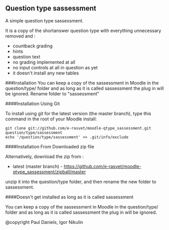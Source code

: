 Question type sassessment
----------------------

A simple question type sassessment.

It is a copy of the shortanswer question type with everything unnecessary removed and :

* countback grading
* hints
* question text
* no grading implemented at all
* no input controls at all in question as yet
* it doesn't install any new tables



###Installation
You can keep a copy of the sassessment in Moodle in the question/type/ folder and as long as it is called sassessment the plug in will
be ignored.
Rename folder to "sassessment"


####Installation Using Git 

To install using git for the latest version (the master branch), type this command in the
root of your Moodle install:

    git clone git://github.com/e-rasvet/moodle-qtype_sassessment.git question/type/sassessment
    echo '/question/type/sassessment' >> .git/info/exclude

####Installation From Downloaded zip file

Alternatively, download the zip from :

* latest (master branch) - https://github.com/e-rasvet/moodle-qtype_sassessment/zipball/master

unzip it into the question/type folder, and then rename the new folder to sassessment.

####Doesn't get installed as long as it is called sassessment

You can keep a copy of the sassessment in Moodle in the question/type/ folder and as long as it is called sassessment the plug in will
be ignored.


@copyright  Paul Daniels, Igor Nikulin